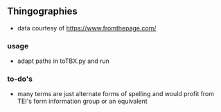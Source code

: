 
## Thingographies

- data courtesy of https://www.fromthepage.com/ 

### usage

- adapt paths in toTBX.py and run

### to-do's

- many terms are just alternate forms of spelling and would profit from TEI's form information group or an equivalent
